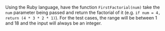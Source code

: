 Using the Ruby language, have the function ```FirstFactorial(num)``` take the ```num``` parameter being passed and return the factorial of it (e.g. ```if num = 4, return (4 * 3 * 2 * 1)```). For the test cases, the range will be between 1 and 18 and the input will always be an integer. 
